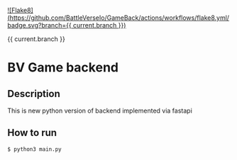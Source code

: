 [![Flake8](https://github.com/BattleVerseIo/GameBack/actions/workflows/flake8.yml/badge.svg?branch={{ current.branch }})](https://github.com/BattleVerseIo/GameBack/actions/workflows/flake8.yml)

{{ current.branch }}
# BV Game backend
## Description
This is new python version of backend implemented via fastapi

## How to run  

    $ python3 main.py

